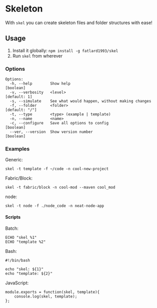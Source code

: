 # Skeleton

With `skel` you can create skeleton files and folder structures with ease!

## Usage

1. Install it globally: `npm install -g fatlard1993/skel`
2. Run `skel` from wherever

### Options

```
Options:
  -h, --help        Show help                                          [boolean]
  -v, --verbosity   <level>                                         [default: 1]
  -s, --simulate    See what would happen, without making changes
  -f, --folder      <folder>                                      [default: "/"]
  -t, --type        <type> (example | template)
  -n, --name        <name>
  -c, --configure   Save all options to config                         [boolean]
  --ver, --version  Show version number                                [boolean]
```

### Examples

Generic:
```
skel -t template -f ~/code -n cool-new-project
```

Fabric/Block:
```
skel -t fabric/block -n cool-mod --maven cool_mod
```

node:
```
skel -t node -f ./node_code -n neat-node-app
```

#### Scripts

Batch:
```
ECHO "skel %1"
ECHO "template %2"
```

Bash:
```
#!/bin/bash

echo "skel: ${1}"
echo "template: ${2}"
```

JavaScript:
```
module.exports = function(skel, template){
	console.log(skel, template);
};
```